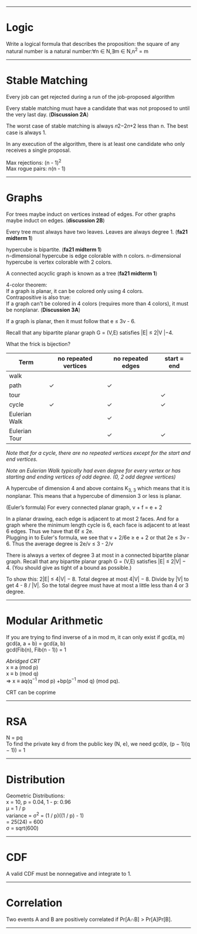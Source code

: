 
---
# Logic

Write a logical formula that describes the proposition: the square of any natural number is a natural number:∀n ∈ N,∃m ∈ N,n<sup>2</sup> = m


---
# Stable Matching
Every job can get rejected during a run of the job-proposed algorithm

Every stable matching must have a candidate that was not proposed to until the very last day. (**Discussion 2A**)

The worst case of stable matching is always 𝑛2−2𝑛+2  less than n. The best case is always 1.

In any execution of the algorithm, there is at least one candidate who only receives a single proposal.

Max rejections: (n - 1)<sup>2</sup><br>
Max rogue pairs: n(n - 1)


---
# Graphs

For trees maybe induct on vertices instead of edges. For other graphs maybe induct on edges. (**discussion 2B**)

Every tree must always have two leaves. Leaves are always degree 1. (**fa21 midterm 1**)

hypercube is bipartite. (**fa21 midterm 1**) <br>
n-dimensional hypercube is edge colorable with n colors.
n-dimensional hypercube is vertex colorable with 2 colors.

A connected acyclic graph is known as a tree (**fa21 midterm 1**)

4-color theorem: <br>
If a graph is planar, it can be colored only using 4 colors. <br>
Contrapositive is also true: <br>
If a graph can't be colored in 4 colors (requires more than 4 colors), it must be nonplanar. (**Discussion 3A**)

If a graph is planar, then it must follow that e ≤ 3v - 6.

Recall that any bipartite planar graph G = (V,E) satisfies |E| ≤ 2|V |−4.

What the frick is bijection?

| Term | no repeated vertices | no repeated edges | start = end |
| -- | -- | -- | -- |
| walk | | | |
| path | ✓ | ✓ | |
| tour | | | ✓ |
| cycle | ✓ | ✓ | ✓ |
| Eulerian Walk | | ✓ | |
| Eulerian Tour | | ✓ | ✓ |


*Note that for a cycle, there are no repeated vertices except for the start and end vertices.*

*Note an Eulerian Walk typically had even degree for every vertex or has starting and ending vertices of odd degree. (0, 2 odd degree vertices)*

A hypercube of dimension 4 and above contains K<sub>3, 3</sub> which means that it is nonplanar. This means that a hypercube of dimension 3 or less is planar.

(Euler’s formula) For every connected planar graph, v + f = e + 2

In a planar drawing, each edge is adjacent to at most 2 faces. And for a graph where the minimum length cycle is 6, each face is adjacent to at least 6 edges. Thus we have that 6f ≤ 2e. <br>
Plugging in to Euler's formula, we see that v + 2/6e ≥ e + 2 or that 2e ≤ 3v - 6. Thus the average degree is 2e/v ≤ 3 - 2/v

There is always a vertex of degree 3 at most in a connected bipartite planar graph. Recall that any bipartite planar graph G = (V,E) satisfies |E| ≤ 2|V| − 4. (You should give as tight of a bound as possible.)

To show this: 2|E| ≤ 4|V| − 8. Total degree at most 4|V| − 8. Divide by |V| to get 4 - 8 / |V|. So the total degree must have at most a little less than 4 or 3 degree.

---
# Modular Arithmetic

If you are trying to find inverse of a in mod m, it can only exist if gcd(a, m) <br>
gcd(a, a + b) = gcd(a, b) <br>
gcd(Fib(n), Fib(n - 1)) = 1

*Abridged CRT* <br>
x ≡ a (mod p) <br>
x ≡ b (mod q) <br>
⇒ x ≡ aq(q<sup>−1</sup> mod p) +bp(p<sup>−1</sup> mod q) (mod pq).

CRT can be coprime

---
# RSA
N = pq <br>
To find the private key d from the public key (N, e), we need gcd(e, (p − 1)(q − 1)) = 1


---
# Distribution

Geometric Distributions: <br>
x = 10, p = 0.04, 1 - p: 0.96 <br>
μ = 1 / p <br>
variance = σ<sup>2</sup> = (1 / p)((1 / p) - 1) <br>
= 25(24) = 600 <br>
σ = sqrt(600)


---
# CDF

A valid CDF must be nonnegative and integrate to 1.


---
# Correlation

Two events A and B are positively correlated if Pr[A∩B] > Pr[A]Pr[B].

---
